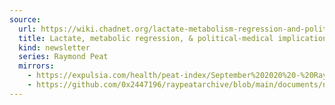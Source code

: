 ```yaml
---
source:
  url: https://wiki.chadnet.org/lactate-metabolism-regression-and-political-medical-implications.pdf
  title: Lactate, metabolic regression, & political-medical implications
  kind: newsletter
  series: Raymond Peat
  mirrors:
    - https://expulsia.com/health/peat-index/September%202020%20-%20Ray%20Peat's%20Newsletter%20.pdf
    - https://github.com/0x2447196/raypeatarchive/blob/main/documents/newsletters/lactate-metabolism-regression-and-political-medical-implications.txt
---
```

